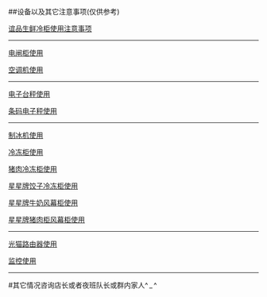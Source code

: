 ##设备以及其它注意事项(仅供参考)


[谊品生鲜冷柜使用注意事项](../files/others/谊品生鲜冷柜使用注意事项.md)

-----

[电闸柜使用](../files/others/电闸柜使用.md)

[空调机使用](../files/others/空调机使用.md)

-----

[电子台秤使用](../files/others/电子台秤使用.md)

[条码电子秤使用](../files/others/条码电子秤使用.md)


-----

[制冰机使用](../files/others/制冰机使用.md)

[冷冻柜使用](冷冻柜使用.md)

[猪肉冷冻柜使用](../files/others/猪肉冷冻柜使用.md)

[星星牌饺子冷冻柜使用](../files/others/星星牌饺子冷冻柜使用.md)

[星星牌牛奶风幕柜使用](../files/others/星星牌牛奶风幕柜使用.md)

[星星牌猪肉柜风幕柜使用](../files/others/星星牌猪肉柜风幕柜使用.md)

-------

[光猫路由器使用](../files/others/光猫路由器使用.md)

[监控使用](../files/others/监控使用.md)


-------





#其它情况咨询店长或者夜班队长或群内家人^ _ ^
